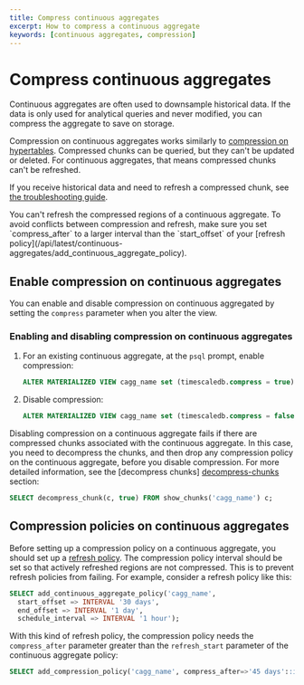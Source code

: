 ```yaml
---
title: Compress continuous aggregates
excerpt: How to compress a continuous aggregate
keywords: [continuous aggregates, compression]
---
```


# Compress continuous aggregates

Continuous aggregates are often used to downsample historical data. If the data
is only used for analytical queries and never modified, you can compress the
aggregate to save on storage.

Compression on continuous aggregates works similarly to
[compression on hypertables][compression]. Compressed chunks can be queried, but
they can't be updated or deleted. For continuous aggregates, that means
compressed chunks can't be refreshed.

If you receive historical data and need to refresh a compressed chunk, see
[the troubleshooting guide][troubleshooting].

<highlight type="warning">
You can't refresh the compressed regions of a continuous aggregate. To avoid
conflicts between compression and refresh, make sure you set `compress_after`
to a larger interval than the `start_offset` of your
[refresh policy](/api/latest/continuous-aggregates/add_continuous_aggregate_policy).
</highlight>

## Enable compression on continuous aggregates

You can enable and disable compression on continuous aggregated by setting the
`compress` parameter when you alter the view.

<procedure>

### Enabling and disabling compression on continuous aggregates

1.  For an existing continuous aggregate, at the `psql` prompt, enable
 compression:

    ```sql
    ALTER MATERIALIZED VIEW cagg_name set (timescaledb.compress = true);
    ```

1.  Disable compression:

    ```sql
    ALTER MATERIALIZED VIEW cagg_name set (timescaledb.compress = false);
    ```

</procedure>

Disabling compression on a continuous aggregate fails if there are
compressed chunks associated with the continuous aggregate. In this case, you
need to decompress the chunks, and then drop any compression policy on the
continuous aggregate, before you disable compression. For more detailed information, see the
[decompress chunks] [decompress-chunks] section:

```sql
SELECT decompress_chunk(c, true) FROM show_chunks('cagg_name') c;
```

## Compression policies on continuous aggregates

Before  setting up a compression policy on a continuous aggregate, you should
set up a [refresh policy][refresh-policy]. The compression policy interval should be set so that
actively refreshed regions are not compressed. This is to prevent refresh
policies from failing. For example, consider a refresh policy like this:

```sql
SELECT add_continuous_aggregate_policy('cagg_name',
  start_offset => INTERVAL '30 days',
  end_offset => INTERVAL '1 day',
  schedule_interval => INTERVAL '1 hour');
```

With this kind of refresh policy, the compression policy needs the `compress_after`
parameter greater than the `refresh_start` parameter of the continuous aggregate policy:

```sql
SELECT add_compression_policy('cagg_name', compress_after=>'45 days'::interval);
```

[compression]: /timescaledb/:currentVersion:/how-to-guides/compression/
[decompress-chunks]:  /timescaledb/:currentVersion:/how-to-guides/compression/decompress-chunks
[refresh-policy]: /timescaledb/:currentVersion:/how-to-guides/continuous-aggregates/refresh-policies
[troubleshooting]: /timescaledb/:currentVersion:/how-to-guides/continuous-aggregates/troubleshooting/#cannot-refresh-compressed-chunks-of-a-continuous-aggregate
